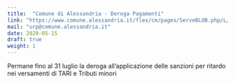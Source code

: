 ```yaml
---
title:  "Comune di Alessandria - Deroga Pagamenti"
link: "https://www.comune.alessandria.it/flex/cm/pages/ServeBLOB.php/L/IT/IDPagina/2183"
mail: "urp@comune.alessandria.it"
date: 2020-05-15
draft: true
weight: 1
---
```


Permane fino al 31 luglio la deroga all’applicazione delle sanzioni per ritardo nei versamenti di TARI e Tributi minori
